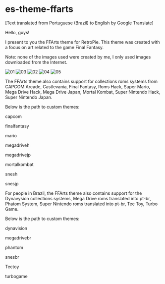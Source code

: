 # es-theme-ffarts

[Text translated from Portuguese (Brazil) to English by Google Translate]



Hello, guys!

I present to you the FFArts theme for RetroPie. This theme was created with a focus on art related to the game Final Fantasy.

Note: none of the images used were created by me, I only used images downloaded from the Internet.

![01](https://github.com/user-attachments/assets/74c70363-e524-4930-afa6-dcf16bce69ad)
![03](https://github.com/user-attachments/assets/ac1777cb-1e0f-4855-9744-2fd11910fdbf)
![02](https://github.com/user-attachments/assets/ede2d526-91d7-4c78-9a75-1de9656cbefb)
![04](https://github.com/user-attachments/assets/723c6113-eba9-43a8-9b3d-7419c846582e)
![05](https://github.com/user-attachments/assets/37fd4255-0d0f-466f-ac5a-efc215b866c6)



The FFArts theme also contains support for collections roms systems from CAPCOM Arcade, Castlevania, Final Fantasy, Roms Hack, Super Mario, Mega Drive Hack, Mega Drive Japan, Mortal Kombat, Super Nintendo Hack, Super Nintendo Japan.

Below is the path to custom themes:

capcom

finalfantasy

mario

megadriveh

megadrivejp

mortalkombat

snesh

snesjp

For people in Brazil, the FFArts theme also contains support for the Dynavysion collections systems, Mega Drive roms translated into pt-br, Phatom System, Super Nintendo roms translated into pt-br, Tec Toy, Turbo Game.

Below is the path to custom themes:

dynavision

megadrivebr

phantom

snesbr

Tectoy

turbogame
